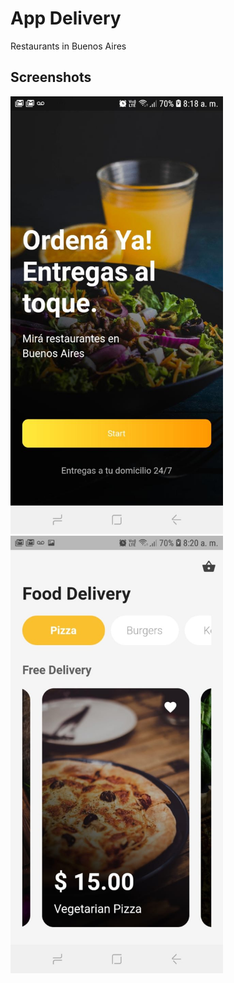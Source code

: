 # App Delivery
 Restaurants in Buenos Aires
 
 
## Screenshots

<img src="assets/screenshot/1.jpg" height="700em" />  <img src="assets/screenshot/2.jpg" height="700em" />

